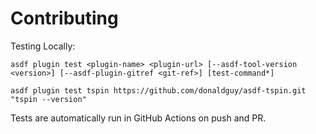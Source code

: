 # Contributing

Testing Locally:

```shell
asdf plugin test <plugin-name> <plugin-url> [--asdf-tool-version <version>] [--asdf-plugin-gitref <git-ref>] [test-command*]

asdf plugin test tspin https://github.com/donaldguy/asdf-tspin.git "tspin --version"
```

Tests are automatically run in GitHub Actions on push and PR.

